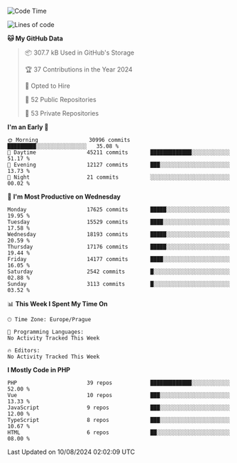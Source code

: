 <!--START_SECTION:waka-->
![Code Time](http://img.shields.io/badge/Code%20Time-1%2C583%20hrs%2058%20mins-blue)

![Lines of code](https://img.shields.io/badge/From%20Hello%20World%20I%27ve%20Written-27.9%20million%20lines%20of%20code-blue)

**🐱 My GitHub Data** 

> 📦 307.7 kB Used in GitHub's Storage 
 > 
> 🏆 37 Contributions in the Year 2024
 > 
> 💼 Opted to Hire
 > 
> 📜 52 Public Repositories 
 > 
> 🔑 53 Private Repositories 
 > 
**I'm an Early 🐤** 

```text
🌞 Morning                30996 commits       █████████░░░░░░░░░░░░░░░░   35.08 % 
🌆 Daytime                45211 commits       █████████████░░░░░░░░░░░░   51.17 % 
🌃 Evening                12127 commits       ███░░░░░░░░░░░░░░░░░░░░░░   13.73 % 
🌙 Night                  21 commits          ░░░░░░░░░░░░░░░░░░░░░░░░░   00.02 % 
```
📅 **I'm Most Productive on Wednesday** 

```text
Monday                   17625 commits       █████░░░░░░░░░░░░░░░░░░░░   19.95 % 
Tuesday                  15529 commits       ████░░░░░░░░░░░░░░░░░░░░░   17.58 % 
Wednesday                18193 commits       █████░░░░░░░░░░░░░░░░░░░░   20.59 % 
Thursday                 17176 commits       █████░░░░░░░░░░░░░░░░░░░░   19.44 % 
Friday                   14177 commits       ████░░░░░░░░░░░░░░░░░░░░░   16.05 % 
Saturday                 2542 commits        █░░░░░░░░░░░░░░░░░░░░░░░░   02.88 % 
Sunday                   3113 commits        █░░░░░░░░░░░░░░░░░░░░░░░░   03.52 % 
```


📊 **This Week I Spent My Time On** 

```text
🕑︎ Time Zone: Europe/Prague

💬 Programming Languages: 
No Activity Tracked This Week

🔥 Editors: 
No Activity Tracked This Week
```

**I Mostly Code in PHP** 

```text
PHP                      39 repos            █████████████░░░░░░░░░░░░   52.00 % 
Vue                      10 repos            ███░░░░░░░░░░░░░░░░░░░░░░   13.33 % 
JavaScript               9 repos             ███░░░░░░░░░░░░░░░░░░░░░░   12.00 % 
TypeScript               8 repos             ███░░░░░░░░░░░░░░░░░░░░░░   10.67 % 
HTML                     6 repos             ██░░░░░░░░░░░░░░░░░░░░░░░   08.00 % 
```




 Last Updated on 10/08/2024 02:02:09 UTC
<!--END_SECTION:waka-->
<!--
**AlexKratky/AlexKratky** is a ✨ _special_ ✨ repository because its `README.md` (this file) appears on your GitHub profile.

Here are some ideas to get you started:

- 🔭 I’m currently working on ...
- 🌱 I’m currently learning ...
- 👯 I’m looking to collaborate on ...
- 🤔 I’m looking for help with ...
- 💬 Ask me about ...
- 📫 How to reach me: ...
- 😄 Pronouns: ...
- ⚡ Fun fact: ...
-->
